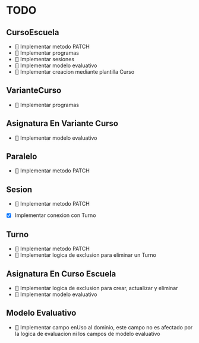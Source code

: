 # TODO

## CursoEscuela

- [] Implementar metodo PATCH
- [] Implementar programas
- [] Implementar sesiones
- [] Implementar modelo evaluativo
- [] Implementar creacion mediante plantilla Curso

## VarianteCurso

- [] Implementar programas

## Asignatura En Variante Curso

- [] Implementar modelo evaluativo

## Paralelo

- [] Implementar metodo PATCH

## Sesion

- [] Implementar metodo PATCH
- [x] Implementar conexion con Turno

## Turno

- [] Implementar metodo PATCH
- [] Implementar logica de exclusion para eliminar un Turno

## Asignatura En Curso Escuela

- [] Implementar logica de exclusion para crear, actualizar y eliminar
- [] Implementar modelo evaluativo

## Modelo Evaluativo

- [] Implementar campo enUso al dominio, este campo no es afectado por la logica de evaluacion ni los campos de modelo evaluativo
